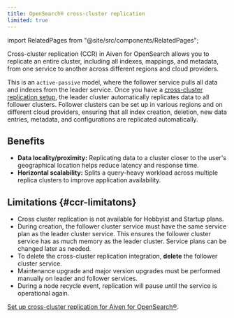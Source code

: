 ```yaml
---
title: OpenSearch® cross-cluster replication
limited: true
---
```


import RelatedPages from "@site/src/components/RelatedPages";

Cross-cluster replication (CCR) in Aiven for OpenSearch allows you to replicate an entire cluster, including all indexes, mappings, and metadata, from one service to another across different regions and cloud providers.

This is an `active-passive` model, where the follower service pulls all data and
indexes from the leader service. Once you have a
[cross-cluster replication setup](/docs/products/opensearch/howto/setup-cross-cluster-replication-opensearch), the leader cluster automatically
replicates data to all follower clusters. Follower clusters can be set up in various
regions and on different cloud providers, ensuring that all index creation, deletion,
new data entries, metadata, and configurations are replicated automatically.

## Benefits

-   **Data locality/proximity:** Replicating data to a cluster closer to
    the user's geographical location helps reduce latency and response
    time.
-   **Horizontal scalability:** Splits a query-heavy workload across
    multiple replica clusters to improve application availability.

## Limitations {#ccr-limitatons}

-   Cross cluster replication is not available for Hobbyist and Startup
    plans.
-   During creation, the follower cluster service must have the same
    service plan as the leader cluster service. This ensures the
    follower cluster service has as much memory as the leader cluster.
    Service plans can be changed later as needed.
-   To delete the cross-cluster replication integration,
    **delete** the follower cluster service.
-   Maintenance upgrade and major version upgrades must be performed manually
    on leader and follower services.
-   During a node recycle event, replication will pause until the service is
    operational again.

<RelatedPages/>

[Set up cross-cluster replication for Aiven for OpenSearch®](/docs/products/opensearch/howto/setup-cross-cluster-replication-opensearch).
